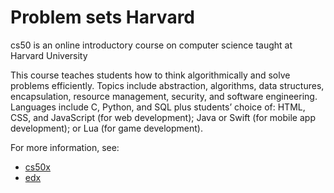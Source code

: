 # Problem sets Harvard

cs50 is an online introductory course on computer science taught at Harvard University

This course teaches students how to think algorithmically and solve problems efficiently. Topics include abstraction, algorithms, data structures, encapsulation, resource management, security, and software engineering. Languages include C, Python, and SQL plus students’ choice of: HTML, CSS, and JavaScript (for web development); Java or Swift (for mobile app development); or Lua (for game development).

For more information, see:
* [cs50x](https://cs50.harvard.edu/x/2020/)
* [edx](https://www.edx.org/course/cs50s-introduction-to-computer-science)
